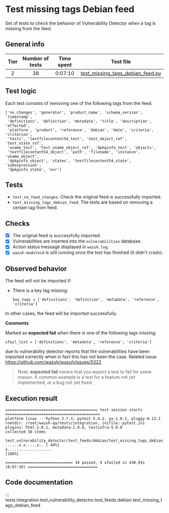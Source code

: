 # Test missing tags Debian feed

Set of tests to check the behavior of Vulnerability Detector when a tag is missing from the feed.

## General info

|Tier | Number of tests | Time spent| Test file |
|:--:|:--:|:--:|:--:|
| 2 | 38  | 0:07:10 | [test_missing_tags_debian_feed.py](../../../test_feeds/debian/test_missing_tags_debian_feed.py)|

## Test logic

Each test consists of removing one of the following tags from the feed:

```
['no_changes', 'generator', 'product_name', 'schema_version', 'timestamp',
 'definitions', 'definition', 'metadata', 'title', 'description', 'affected',
 'platform', 'product', 'reference', 'debian', 'date', 'criteria', 'criterion',
 'tests', 'textfilecontent54_test', 'test_object_ref', 'test_state_ref',
 'uname_test', 'test_uname_object_ref', 'dpkginfo_test', 'objects',
 'textfilecontent54_object', 'path', 'filename', 'instance', 'uname_object',
 'dpkginfo_object', 'states', 'textfilecontent54_state', 'subexpression',
 'dpkginfo_state', 'evr']
```

## Tests

- `test_no_feed_changes`: Check the original feed is successfully imported.
- `test_missing_tags_debian_feed`: The tests are based on removing a certain tag from feed.

## Checks

- [x] The original feed is successfully imported.
- [x] Vulnerabilities are inserted into the `vulnerabilities` database.
- [x] Action status message displayed in `wazuh.log`.
- [x] `wazuh-modulesd` is still running once the test has finished (it didn't crash).

## Observed behavior

The feed will not be imported if:

- There is a key tag missing:

  ```
  key_tags = ['definitions', 'definition', 'metadata', 'reference', 'criteria']
  ```

In other cases, the feed will be imported successfully.

**Comments**

Marked as **expected fail** when there is one of the following tags missing:

```
xfail_list = ['definitions', 'metadata', 'reference', 'criteria']
```

due to vulnerability detector reports that the vulnerabilities have been imported correctly when in fact this has not
been the case. Related issue https://github.com/wazuh/wazuh/issues/5322

> Note: **expected fail** means that you expect a test to fail for some reason. A common example is a test for a feature
not yet implemented, or a bug not yet fixed.

## Execution result

```
========================================= test session starts ==========================================
platform linux -- Python 3.7.3, pytest-5.4.2, py-1.8.1, pluggy-0.13.1
rootdir: /root/wazuh-qa/tests/integration, inifile: pytest.ini
plugins: html-2.0.1, metadata-1.9.0, testinfra-5.0.0
collected 38 items

test_vulnerability_detector/test_feeds/debian/test_missing_tags_debian_feed.py ......x.x.....x.. [ 44%]
x....................                                                                            [100%]

============================== 34 passed, 4 xfailed in 430.93s (0:07:10) ===============================
```


## Code documentation

::: tests.integration.test_vulnerability_detector.test_feeds.debian.test_missing_tags_debian_feed
